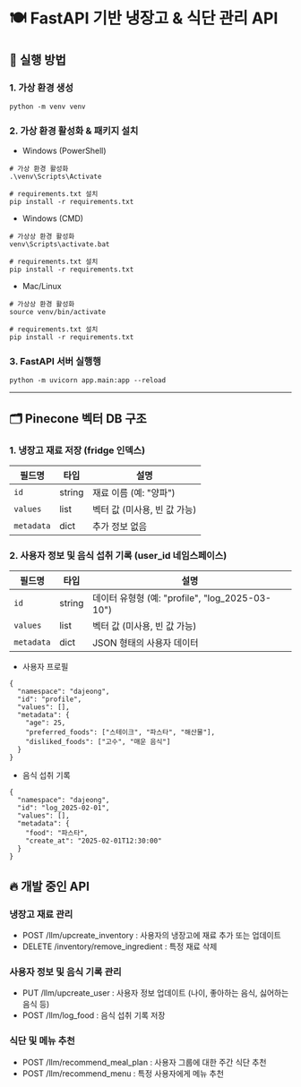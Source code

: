 # 🍽️ FastAPI 기반 냉장고 & 식단 관리 API

## 🚀 실행 방법
### 1. 가상 환경 생성
```
python -m venv venv
```
### 2. 가상 환경 활성화 & 패키지 설치
- Windows (PowerShell)
```
# 가상 환경 활성화
.\venv\Scripts\Activate

# requirements.txt 설치
pip install -r requirements.txt
```
- Windows (CMD)
```
# 가상상 환경 활성화
venv\Scripts\activate.bat

# requirements.txt 설치
pip install -r requirements.txt
```
- Mac/Linux
```
# 가상상 환경 활성화
source venv/bin/activate

# requirements.txt 설치
pip install -r requirements.txt
```
### 3. FastAPI 서버 실행행
```
python -m uvicorn app.main:app --reload
```
---

## 🗂️ Pinecone 벡터 DB 구조
### 1. 냉장고 재료 저장 (fridge 인덱스)
| 필드명  | 타입    | 설명                      |
|---------|--------|-------------------------|
| `id`    | string | 재료 이름 (예: "양파")       |
| `values` | list  | 벡터 값 (미사용, 빈 값 가능) |
| `metadata` | dict | 추가 정보 없음               |

### 2. 사용자 정보 및 음식 섭취 기록 (user_id 네임스페이스)
| 필드명  | 타입    | 설명                      |
|---------|--------|-------------------------|
| `id`    | string | 데이터 유형형 (예: "profile", "log_2025-03-10") |
| `values` | list  | 벡터 값 (미사용, 빈 값 가능) |
| `metadata` | dict | JSON 형태의 사용자 데이터   |

- 사용자 프로필
```
{
  "namespace": "dajeong",
  "id": "profile",
  "values": [],
  "metadata": {
    "age": 25,
    "preferred_foods": ["스테이크", "파스타", "해산물"],
    "disliked_foods": ["고수", "매운 음식"]
  }
}

```
- 음식 섭취 기록
```
{
  "namespace": "dajeong",
  "id": "log_2025-02-01",
  "values": [],
  "metadata": {
    "food": "파스타",
    "create_at": "2025-02-01T12:30:00"
  }
}
```
## 🔥 개발 중인 API
### 냉장고 재료 관리
- POST /llm/upcreate_inventory : 사용자의 냉장고에 재료 추가 또는 업데이트
- DELETE /inventory/remove_ingredient : 특정 재료 삭제

### 사용자 정보 및 음식 기록 관리
- PUT /llm/upcreate_user : 사용자 정보 업데이트 (나이, 좋아하는 음식, 싫어하는 음식 등)
- POST /llm/log_food : 음식 섭취 기록 저장

### 식단 및 메뉴 추천
- POST /llm/recommend_meal_plan : 사용자 그룹에 대한 주간 식단 추천
- POST /llm/recommend_menu : 특정 사용자에게 메뉴 추천